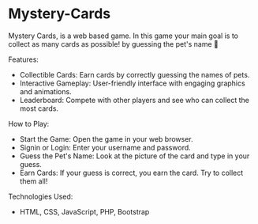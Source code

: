 # Mystery-Cards
Mystery Cards, is a web based game. In this game your main goal is to collect as many cards as possible!
by guessing the pet's name 🐶

Features:
- Collectible Cards: Earn cards by correctly guessing the names of pets.
- Interactive Gameplay: User-friendly interface with engaging graphics and animations.
- Leaderboard: Compete with other players and see who can collect the most cards.

How to Play:
- Start the Game: Open the game in your web browser.
- Signin or Login: Enter your username and password.
- Guess the Pet's Name: Look at the picture of the card and type in your guess.
- Earn Cards: If your guess is correct, you earn the card. Try to collect them all!

Technologies Used:
- HTML, CSS, JavaScript, PHP, Bootstrap
